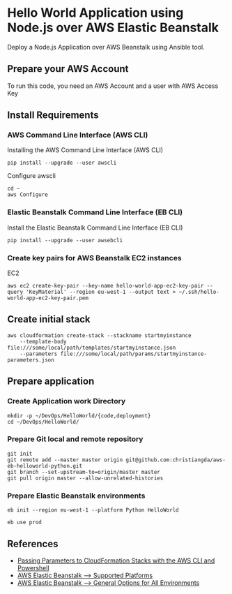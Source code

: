 # Hello World Application using Node.js over AWS Elastic Beanstalk

Deploy a Node.js Application over AWS Beanstalk using Ansible tool.

## Prepare your AWS Account

To run this code, you need an AWS Account and a user with AWS Access Key

## Install Requirements

### AWS Command Line Interface (AWS CLI)

Installing the AWS Command Line Interface (AWS CLI)
```
pip install --upgrade --user awscli
```

Configure awscli
```
cd ~
aws Configure
```

### Elastic Beanstalk Command Line Interface (EB CLI)
Install the Elastic Beanstalk Command Line Interface (EB CLI)
```
pip install --upgrade --user awsebcli
```

### Create key pairs for AWS Beanstalk EC2 instances

EC2
```
aws ec2 create-key-pair --key-name hello-world-app-ec2-key-pair --query 'KeyMaterial' --region eu-west-1 --output text > ~/.ssh/hello-world-app-ec2-key-pair.pem
```

## Create initial stack

```
aws cloudformation create-stack --stackname startmyinstance  
    --template-body file:///some/local/path/templates/startmyinstance.json
    --parameters file:///some/local/path/params/startmyinstance-parameters.json
```

## Prepare application

### Create Application work Directory
```
mkdir -p ~/DevOps/HelloWorld/{code,deployment}
cd ~/DevOps/HelloWorld/
```
### Prepare Git local and remote repository
```
git init
git remote add --master master origin git@github.com:christiangda/aws-eb-helloworld-python.git
git branch --set-upstream-to=origin/master master
git pull origin master --allow-unrelated-histories
```

### Prepare Elastic Beanstalk environments
```
eb init --region eu-west-1 --platform Python HelloWorld

eb use prod
```

## References
* [Passing Parameters to CloudFormation Stacks with the AWS CLI and Powershell](https://aws.amazon.com/es/blogs/devops/passing-parameters-to-cloudformation-stacks-with-the-aws-cli-and-powershell/)
* [AWS Elastic Beanstalk --> Supported Platforms](http://docs.aws.amazon.com/elasticbeanstalk/latest/dg/concepts.platforms.html#concepts.platforms.nodejs)
* [AWS Elastic Beanstalk --> General Options for All Environments](http://docs.aws.amazon.com/elasticbeanstalk/latest/dg/command-options-general.html#command-options-general-elasticbeanstalkhealthreporting)
